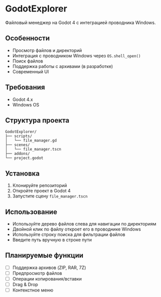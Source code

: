 # GodotExplorer

Файловый менеджер на Godot 4 с интеграцией проводника Windows.

## Особенности

- Просмотр файлов и директорий
- Интеграция с проводником Windows через `OS.shell_open()`
- Поиск файлов
- Поддержка работы с архивами (в разработке)
- Современный UI

## Требования

- Godot 4.x
- Windows OS

## Структура проекта

```
GodotExplorer/
├── scripts/
│   └── file_manager.gd
├── scenes/
│   └── file_manager.tscn
├── addons/
└── project.godot
```

## Установка

1. Клонируйте репозиторий
2. Откройте проект в Godot 4
3. Запустите сцену `file_manager.tscn`

## Использование

- Используйте дерево файлов слева для навигации по директориям
- Двойной клик по файлу откроет его в проводнике Windows
- Используйте строку поиска для фильтрации файлов
- Введите путь вручную в строке пути

## Планируемые функции

- [ ] Поддержка архивов (ZIP, RAR, 7Z)
- [ ] Предпросмотр файлов
- [ ] Операции копирования/вставки
- [ ] Drag & Drop
- [ ] Контекстное меню
